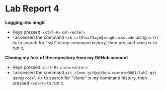 # Lab Report 4

**Logging into ieng6**
* Keys pressed: `<ctrl-R>` `ssh` `<enter>`
* I accessed the command `ssh cs15lwi23agb@ieng6.ucsd.edu` using `<ctrl-R>` to search for "ssh" in my command history, then pressed `<enter>` to run it.

**Cloning my fork of the repository from my GitHub account**
* Keys pressed: `ctrl-R>` `clone` `<enter>`
* I accessed the command `git clone git@github.com:etw0001/lab7.git` using `<ctrl-R>` to search for "clone" in my command history, then pressed `<enter>` to run it.


